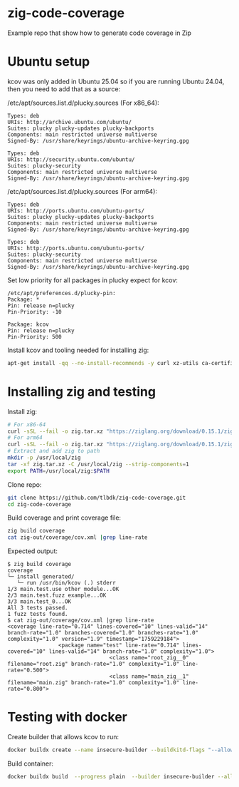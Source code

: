 # zig-code-coverage
Example repo that show how to generate code coverage in Zip


# Ubuntu setup

kcov was only added in Ubuntu 25.04 so if you are running Ubuntu 24.04, then you need to add that as a source:

/etc/apt/sources.list.d/plucky.sources (For x86_64):
``` text
Types: deb
URIs: http://archive.ubuntu.com/ubuntu/
Suites: plucky plucky-updates plucky-backports
Components: main restricted universe multiverse
Signed-By: /usr/share/keyrings/ubuntu-archive-keyring.gpg
 
Types: deb
URIs: http://security.ubuntu.com/ubuntu/
Suites: plucky-security
Components: main restricted universe multiverse
Signed-By: /usr/share/keyrings/ubuntu-archive-keyring.gpg
```

/etc/apt/sources.list.d/plucky.sources (For arm64):
```
Types: deb
URIs: http://ports.ubuntu.com/ubuntu-ports/
Suites: plucky plucky-updates plucky-backports
Components: main restricted universe multiverse
Signed-By: /usr/share/keyrings/ubuntu-archive-keyring.gpg
 
Types: deb
URIs: http://ports.ubuntu.com/ubuntu-ports/
Suites: plucky-security
Components: main restricted universe multiverse
Signed-By: /usr/share/keyrings/ubuntu-archive-keyring.gpg
```

Set low priority for all packages in plucky expect for kcov:

``` text
/etc/apt/preferences.d/plucky-pin:
Package: *
Pin: release n=plucky
Pin-Priority: -10
 
Package: kcov
Pin: release n=plucky
Pin-Priority: 500
```

Install kcov and tooling needed for installing zig:

``` bash
apt-get install -qq --no-install-recommends -y curl xz-utils ca-certificates kcov minisign git
```


# Installing zig and testing 

Install zig:
``` bash
# For x86-64
curl -sSL --fail -o zig.tar.xz "https://ziglang.org/download/0.15.1/zig-x86_64-linux-0.15.1.tar.xz"
# For arm64
curl -sSL --fail -o zig.tar.xz "https://ziglang.org/download/0.15.1/zig-aarch64-linux-0.15.1.tar.xz"
# Extract and add zig to path
mkdir -p /usr/local/zig
tar -xf zig.tar.xz -C /usr/local/zig --strip-components=1
export PATH=/usr/local/zig:$PATH
```

Clone repo:
``` bash
git clone https://github.com/tlbdk/zig-code-coverage.git
cd zig-code-coverage
```

Build coverage and print coverage file:
``` bash
zig build coverage
cat zig-out/coverage/cov.xml |grep line-rate
```

Expected output:

``` text
$ zig build coverage
coverage
└─ install generated/
   └─ run /usr/bin/kcov (.) stderr
1/3 main.test.use other module...OK
2/3 main.test.fuzz example...OK
3/3 main.test_0...OK
All 3 tests passed.
1 fuzz tests found.
$ cat zig-out/coverage/cov.xml |grep line-rate
<coverage line-rate="0.714" lines-covered="10" lines-valid="14" branch-rate="1.0" branches-covered="1.0" branches-rate="1.0" complexity="1.0" version="1.9" timestamp="1759229184">
                <package name="test" line-rate="0.714" lines-covered="10" lines-valid="14" branch-rate="1.0" complexity="1.0">
                                <class name="root_zig__0" filename="root.zig" branch-rate="1.0" complexity="1.0" line-rate="0.500">
                                <class name="main_zig__1" filename="main.zig" branch-rate="1.0" complexity="1.0" line-rate="0.800">
```

# Testing with docker

Create builder that allows kcov to run:

``` bash
docker buildx create --name insecure-builder --buildkitd-flags "--allow-insecure-entitlement security.insecure"
```

Build container:

``` bash
docker buildx build  --progress plain  --builder insecure-builder --allow security.insecure .
```